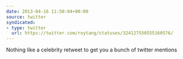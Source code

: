 ```yaml
---
date: 2013-04-16 11:50:04+00:00
source: twitter
syndicated:
- type: twitter
  url: https://twitter.com/roytang/statuses/324127550555160576/
---
```


Nothing like a celebrity retweet to get you a bunch of twitter mentions
